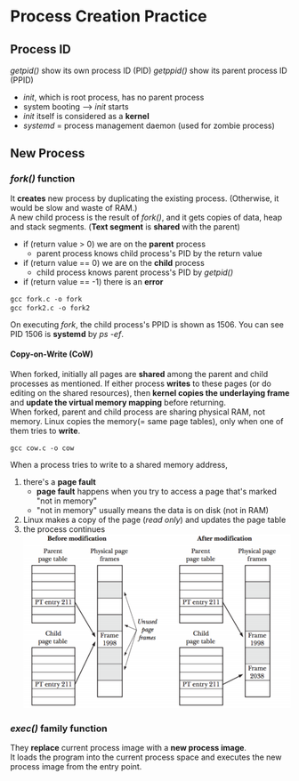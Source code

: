 # Process Creation Practice

## Process ID
_getpid()_ show its own process ID (PID)
_getppid()_ show its parent process ID (PPID)
 - _init_, which is root process, has no parent process
 - system booting --> _init_ starts
 - _init_ itself is considered as a __kernel__
 - _systemd_ = process management daemon (used for zombie process)

## New Process
### _fork()_ function
It __creates__ new process by duplicating the existing process. (Otherwise, it would be slow and waste of RAM.)  
A new child process is the result of _fork()_, and it gets copies of data, heap and stack segments. (__Text segment__ is __shared__ with the parent)  
- if (return value > 0) we are on the __parent__ process
	- parent process knows child process's PID by the return value
- if (return value == 0) we are on the __child__ process
	- child process knows parent process's PID by _getpid()_
- if (return value == -1) there is an __error__
~~~
gcc fork.c -o fork
gcc fork2.c -o fork2
~~~
On executing _fork_, the child process's PPID is shown as 1506. You can see PID 1506 is __systemd__ by _ps -ef_.

#### Copy-on-Write (CoW)
When forked, initially all pages are __shared__ among the parent and child processes as mentioned. If either process __writes__ to these pages (or do editing on the shared resources), then __kernel copies the underlaying frame__ and __update the virtual memory mapping__ before returning.  
When forked, parent and child process are sharing physical RAM, not memory. Linux copies the memory(= same page tables), only when one of them tries to __write__.  
~~~
gcc cow.c -o cow
~~~
When a process tries to write to a shared memory address,
1. there's a __page fault__
	- __page fault__ happens when you try to access a page that's marked "not in memory"
	- "not in memory" usually means the data is on disk (not in RAM)
1. Linux makes a copy of the page (_read only_) and updates the page table
1. the process continues
![Copy-on-Write](./1.PNG "Copy-on-Write")


### _exec()_ family function
They __replace__ current process image with a __new process image__.  
It loads the program into the current process space and executes the new process image from the entry point.
